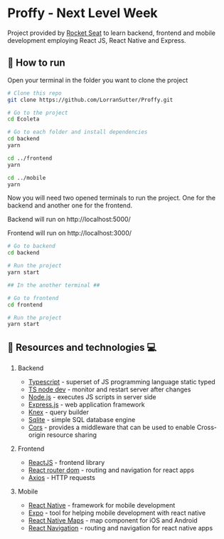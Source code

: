 # Proffy - Next Level Week

Project provided by [Rocket Seat](https://rocketseat.com.br/week/inscricao/11.0) to learn backend, frontend and mobile development employing React JS, React Native and Express.

## :runner: How to run

Open your terminal in the folder you want to clone the project

```sh
# Clone this repo
git clone https://github.com/LorranSutter/Proffy.git

# Go to the project
cd Ecoleta

# Go to each folder and install dependencies
cd backend
yarn

cd ../frontend
yarn

cd ../mobile
yarn
```

<!-- Now you will need two opened terminals to run the project. One for the backend and another one for the frontend or mobile. -->
Now you will need two opened terminals to run the project. One for the backend and another one for the frontend.

Backend will run on http://localhost:5000/

Frontend will run on http://localhost:3000/

<!-- Mobile will run on http://localhost:19002/ -->

```sh
# Go to backend
cd backend

# Run the project
yarn start

## In the another terminal ##

# Go to frontend
cd frontend

# Run the project
yarn start
```

<!-- For the mobile web app keep backend running and do the following:

```sh
# Go to mobile
cd mobile

# Run the project
expo start
```

This will start expo CLI on your browser. A QR code will appear on your screen and in terminal. You can scan this QR code with [Expo app](https://expo.io/tools#client) to see the application running in your phone. -->

## :book: Resources and technologies :computer:

1. Backend

    - [Typescript](https://www.typescriptlang.org/) - superset of JS programming language static typed
    - [TS node dev](https://www.npmjs.com/package/ts-node-dev) - monitor and restart server after changes
    - [Node.js](https://nodejs.org/en/) - executes JS scripts in server side
    - [Express.js](http://expressjs.com/) - web application framework
    - [Knex](http://knexjs.org/) - query builder
    - [Sqlite](https://www.sqlite.org/index.html) - simple SQL database engine
    - [Cors](https://www.npmjs.com/package/cors) - provides a middleware that can be used to enable Cross-origin resource sharing

2. Frontend

    - [ReactJS](https://reactjs.org/) - frontend library
    - [React router dom](https://www.npmjs.com/package/react-router-dom) - routing and navigation for react apps
    - [Axios](https://www.npmjs.com/package/axios) - HTTP requests

3. Mobile

    - [React Native](https://reactnative.dev/) - framework for mobile development
    - [Expo](https://expo.io/) - tool for helping mobile development with react native
    - [React Native Maps](https://github.com/react-native-community/react-native-maps) - map component for iOS and Android
    - [React Navigation](https://reactnavigation.org/) - routing and navigation for react native apps
